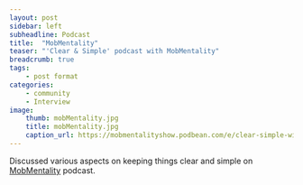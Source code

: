 ```yaml
---
layout: post
sidebar: left
subheadline: Podcast
title:  "MobMentality"
teaser: "'Clear & Simple' podcast with MobMentality"
breadcrumb: true
tags:
    - post format
categories:
    - community
    - Interview
image:
    thumb: mobMentality.jpg
    title: mobMentality.jpg
    caption_url: https://mobmentalityshow.podbean.com/e/clear-simple-with-dustin-thostenson/
---
```

Discussed various aspects on keeping things clear and simple on <a href="https://that.us/activities/nIO31FvXD0ppdMQkIbny" target='new'>MobMentality</a> podcast.